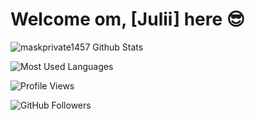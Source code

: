 # Welcome om, [Julii] here 😎

<!-- <img src="https://raw.githubusercontent.com/iampavangandhi/iampavangandhi/master/gifs/Hi.gif" width="40px"> -->

![maskprivate1457 Github Stats](https://github-readme-stats.vercel.app/api?username=enex-kblm&show_icons=true&include_all_commits=true&theme=chartreuse-dark&cache_seconds=3200)

![Most Used Languages](https://github-readme-stats.anuraghazra1.vercel.app/api/top-langs/?username=enex-kblm&layout=compact&theme=chartreuse-dark)

![Profile Views](https://komarev.com/ghpvc/?username=enex-kblm&label=Views&color=blue&style=plastic)

![GitHub Followers](https://img.shields.io/github/followers/enex-kblm?label=follow&style=social)
